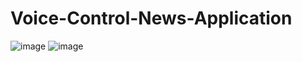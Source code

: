 # Voice-Control-News-Application
![image](https://user-images.githubusercontent.com/62868878/102911468-1acd8780-44a2-11eb-9307-2729d7b8f50e.png)
![image](https://user-images.githubusercontent.com/62868878/102911660-59fbd880-44a2-11eb-849b-7ff30c98e845.png)
